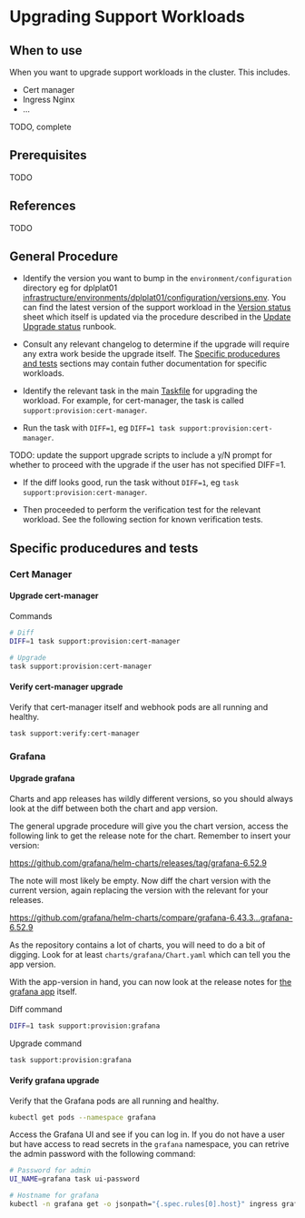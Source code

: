 # Upgrading Support Workloads

## When to use

When you want to upgrade support workloads in the cluster. This includes.

* Cert manager
* Ingress Nginx
* ...

TODO, complete

## Prerequisites

TODO

## References

TODO

## General Procedure

* Identify the version you want to bump in the `environment/configuration` directory
  eg for dplplat01 [infrastructure/environments/dplplat01/configuration/versions.env](../../infrastructure/environments/dplplat01/configuration/versions.env).
  You can find the latest version of the support workload in the [Version status](https://docs.google.com/spreadsheets/d/15xLv-zhIL0g_gQaUfsslYVzAclrG-T5gkjII8mbRHoU/edit#gid=0)
  sheet which itself is updated via the procedure described in the
  [Update Upgrade status](update-upgrade-status.md) runbook.

* Consult any relevant changelog to determine if the upgrade will require any
  extra work beside the upgrade itself. The [Specific producedures and tests](#specific-producedures-and-tests)
  sections may contain futher documentation for specific workloads.

* Identify the relevant task in the main [Taskfile](../../infrastructure/Taskfile.yml)
  for upgrading the workload. For example, for cert-manager, the task is called
  `support:provision:cert-manager`.

* Run the task with `DIFF=1`, eg `DIFF=1 task support:provision:cert-manager`.

TODO: update the support upgrade scripts to include a y/N prompt for whether to
proceed with the upgrade if the user has not specified DIFF=1.

* If the diff looks good, run the task without `DIFF=1`, eg `task support:provision:cert-manager`.

* Then proceeded to perform the verification test for the relevant workload. See
  the following section for known verification tests.

## Specific producedures and tests

### Cert Manager

#### Upgrade cert-manager

Commands

```bash
# Diff
DIFF=1 task support:provision:cert-manager

# Upgrade
task support:provision:cert-manager
```

#### Verify cert-manager upgrade

Verify that cert-manager itself and webhook pods are all running and healthy.

```bash
task support:verify:cert-manager
```

### Grafana

#### Upgrade grafana

Charts and app releases has wildly different versions, so you should always look
at the diff between both the chart and app version.

The general upgrade procedure will give you the chart version, access the
following link to get the release note for the chart. Remember to insert your
version:

<https://github.com/grafana/helm-charts/releases/tag/grafana-6.52.9>

The note will most likely be empty. Now diff the chart version with the current
version, again replacing the version with the relevant for your releases.

<https://github.com/grafana/helm-charts/compare/grafana-6.43.3...grafana-6.52.9>

As the repository contains a lot of charts, you will need to do a bit of
digging. Look for at least `charts/grafana/Chart.yaml` which can tell you the
app version.

With the app-version in hand, you can now look at the release notes for [the
grafana app](https://github.com/grafana/grafana/blob/main/CHANGELOG.md)
itself.

Diff command

```bash
DIFF=1 task support:provision:grafana
```

Upgrade command

```bash
task support:provision:grafana
```

#### Verify grafana upgrade

Verify that the Grafana pods are all running and healthy.

```bash
kubectl get pods --namespace grafana
```

Access the Grafana UI and see if you can log in. If you do not have a user
but have access to read secrets in the `grafana` namespace, you can retrive the
admin password with the following command:

```bash
# Password for admin
UI_NAME=grafana task ui-password

# Hostname for grafana
kubectl -n grafana get -o jsonpath="{.spec.rules[0].host}" ingress grafana ; echo
```
